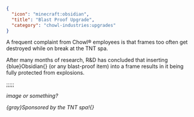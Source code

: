 ```json
{
  "icon": "minecraft:obsidian",
  "title": "Blast Proof Upgrade",
  "category": "chowl-industries:upgrades"
}
```

A frequent complaint from Chowl® employees is that frames too often get destroyed while on break at the TNT spa.


After many months of research, R&D has concluded that inserting {blue}Obsidian{} (or any blast-proof item) into a frame
results in it being fully protected from explosions.

;;;;;

*image or something?*


*{gray}Sponsored by the TNT spa!{}*